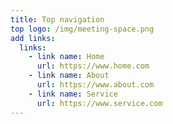 ```yaml
---
title: Top navigation
top logo: /img/meeting-space.png
add links:
  links:
    - link name: Home
      url: https://www.home.com
    - link name: About
      url: https://www.about.com
    - link name: Service
      url: https://www.service.com
---
```

